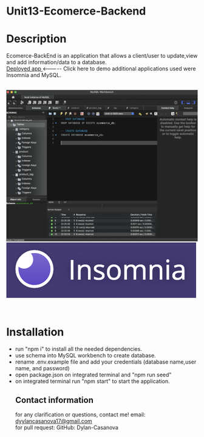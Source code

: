 # Unit13-Ecomerce-Backend
# Description
Ecomerce-BackEnd is an application that allows a client/user to update,view and add information/data to a database. <br>
<a href="https://youtu.be/A_wUsUgEyFA"> Deployed app </a> <----- Click here to demo
additional applications used were Insomnia and MySQL. <br>
<br>

![initialPage](./assets/numer1.png)
![inmsonia](./assets/number2.png) 


<br>

# Installation
<ul>
<li>run "npm i" to install all the needed dependencies.</li>
<li>use schema into MySQL workbench to create database.</li>
<li>rename .env.example file and add your credentials (database name,user name, and password)</li>
<li>open package.json on integrated terminal and "npm run seed" </li>
<li>on integrated terminal run "npm start" to start the application.</li>


## Contact information 

for any clarification or questions, contact me! email: dyylancasanova17@gmail.com <br>
for pull request:
GitHub: Dylan-Casanova